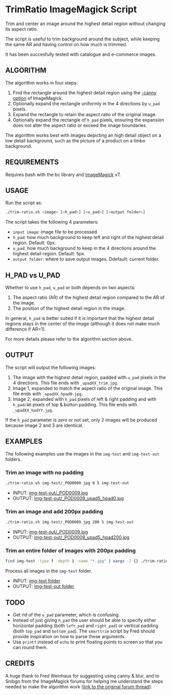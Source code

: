 # TrimRatio ImageMagick Script

Trim and center an image around the highest detail region without changing its aspect ratio.

The script is useful to trim background around the subject, while keeping the same AR and having control on how much
is trimmed.

It has been succesfully tested with catalogue and e-commerce images.

## ALGORITHM

The algorithm works in four steps:

1. Find the rectangle around the highest detail region using the [-canny option](https://imagemagick.org/discourse-server/viewtopic.php?t=25405) of ImageMagick.
2. Optionally expand the rectangle uniformly in the 4 directions by `u_pad` pixels.
3. Expand the rectangle to retain the aspect ratio of the original image.
4. Optionally expand the rectangle of `h_pad` pixels, ensuring the expansion does not alter the aspect ratio or exceed the image boundaries.

The algorithm works best with images depicting an high detail object on a low detail background, such as the picture of a product on a limbo background.

## REQUIREMENTS

Requires bash with the bc library and [ImageMagick](https://imagemagick.org/) v7.

## USAGE

Run the script as:

```bash
./trim-ratio.sh <image> [<h_pad>] [<u_pad>] [<output folder>]
```

The script takes the following 4 parameters:

* `input image`: image file to be processed.
* `h_pad`: how much background to keep left and right of the highest detail region. Default: 0px.
* `u_pad`: how much background to keep in the 4 directions around the highest detail region. Default: 5px.
* `output folder`: where to save output images. Ddefault: current folder.

## H_PAD vs U_PAD

Whether to use `h_pad`, `u_pad` or both depends on two aspects:

1. The aspect ratio (AR) of the highest detail region compared to the AR of the image.
2. The position of the highest detail region in the image.

In general, `h_pad` is better suited if it is important that the highest detail regions stays in the center of the image (although it does not make much difference if AR=1).

For more details please refer to the algorithm section above.

## OUTPUT

The script will output the following images:

1. The image with the highest detail region, padded with `u_pad` pixels in the 4 directions. This file ends with `_upadXX_trim.jpg`.
2. Image 1, expanded to match the aspect ratio of the original image. This file ends with `_upadXX_hpad0.jpg`.
3. Image 2, expanded with `h_pad` pixels of left & right padding and with `h_pad/AR` pixels of top & botton padding. This file ends with `_upadXX_hadYY.jpg`.

If the `h_pad` parameter is zero or not set, only 2 images will be produced because image 2 and 3 are identical.

## EXAMPLES

The following examples use the images in the `img-test` and `img-test-out` folders.

### Trim an image with no padding

```bash
./trim-ratio.sh img-test/_POD0009.jpg 0 5 img-test-out
```

* INPUT: [img-test-out/_POD0009.jpg](img-test/_POD0009.jpg)
* OUTPUT: [img-test-out/_POD0009_upad5_hpad0.jpg](img-test-out/_POD0009_upad5_hpad0.jpg)

### Trim an image and add 200px padding

```bash
./trim-ratio.sh img-test/_POD0009.jpg 200 5 img-test-out
```

* INPUT: [img-test-out/_POD0009.jpg](img-test/_POD0009.jpg)
* OUTPUT: [img-test-out/_POD0009_upad5_hpad200.jpg](img-test-out/_POD0009_upad5_hpad200.jpg)

### Trim an entire folder of images with 200px padding

```bash
find img-test -type f -depth 1 -name "*.jpg" | xargs -I {} ./trim-ratio.sh {} 200 5 img-test-out
```

Process all images in the `img-test` folder.

* INPUT: [img-test folder](img-test)
* OUTPUT: [img-test-out folder](img-test-out)

## TODO

* Get rid of the `u_pad` parameter, which is confusing.
* Instead of just giving `h_pad` the user should be able to specify either horizontal padding (both `left_pad` and `right_pad`) or vertical padding (both `top_pad` and `bottom_pad`). The `smarttrim` script by Fred should provide inspiration on how to parse these arguments.
* Use `printf` instead of `echo` to print floating points to screen so that you can round them.

## CREDITS

A huge thank to Fred Weinhaus for suggesting using canny & blur, and to Snibgo from the ImageMagick forums for helping me understand the steps needed to make the algorithm work ([link to the original forum thread](https://imagemagick.org/discourse-server/viewtopic.php?f=1&t=36443)).
